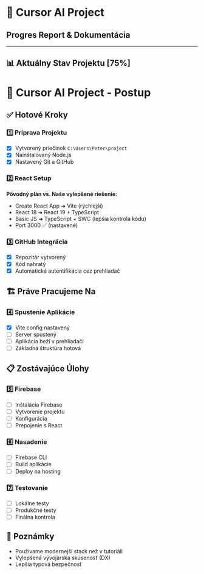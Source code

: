 # 🎯 Cursor AI Project
## Progres Report & Dokumentácia

---

## 📊 Aktuálny Stav Projektu [75%]

# 🚀 Cursor AI Project - Postup

## ✅ Hotové Kroky

### 1️⃣ Príprava Projektu
- [x] Vytvorený priečinok `C:\Users\Peter\project`
- [x] Nainštalovaný Node.js
- [x] Nastavený Git a GitHub

### 2️⃣ React Setup
**Pôvodný plán vs. Naše vylepšené riešenie:**
- Create React App ➜ Vite (rýchlejší)
- React 18 ➜ React 19 + TypeScript
- Basic JS ➜ TypeScript + SWC (lepšia kontrola kódu)
- Port 3000 ✅ (nastavené)

### 3️⃣ GitHub Integrácia
- [x] Repozitár vytvorený
- [x] Kód nahratý
- [x] Automatická autentifikácia cez prehliadač

## 🏗️ Práve Pracujeme Na

### 4️⃣ Spustenie Aplikácie
- [x] Vite config nastavený
- [ ] Server spustený
- [ ] Aplikácia beží v prehliadači
- [ ] Základná štruktúra hotová

## 📋 Zostávajúce Úlohy

### 5️⃣ Firebase
- [ ] Inštalácia Firebase
- [ ] Vytvorenie projektu
- [ ] Konfigurácia
- [ ] Prepojenie s React

### 6️⃣ Nasadenie
- [ ] Firebase CLI
- [ ] Build aplikácie
- [ ] Deploy na hosting

### 7️⃣ Testovanie
- [ ] Lokálne testy
- [ ] Produkčné testy
- [ ] Finálna kontrola

## 📝 Poznámky
- Používame modernejší stack než v tutoriáli
- Vylepšená vývojárska skúsenosť (DX)
- Lepšia typová bezpečnosť 